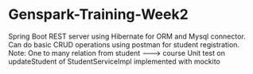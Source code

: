 # Genspark-Training-Week2
Spring Boot REST server using Hibernate for ORM and Mysql connector.
Can do basic CRUD operations using postman for student registration.
Note: One to many relation from student ---> course
Unit test on  updateStudent of StudentServiceImpl implemented with mockito
